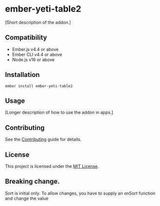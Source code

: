 # ember-yeti-table2

[Short description of the addon.]


## Compatibility

* Ember.js v4.4 or above
* Ember CLI v4.4 or above
* Node.js v16 or above


## Installation

```
ember install ember-yeti-table2
```


## Usage

[Longer description of how to use the addon in apps.]


## Contributing

See the [Contributing](CONTRIBUTING.md) guide for details.


## License

This project is licensed under the [MIT License](LICENSE.md).



## Breaking change. 
Sort is initial only. To allow changes, you have to supply an onSort function and change the value
